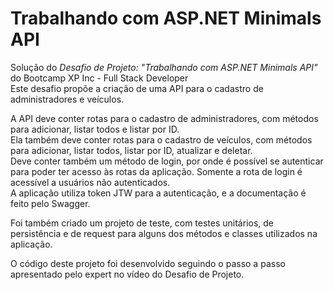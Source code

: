 # Trabalhando com ASP.NET Minimals API

Solução do *Desafio de Projeto: "Trabalhando com ASP.NET Minimals API"* do Bootcamp XP Inc - Full Stack Developer  
Este desafio propõe a criação de uma API para o cadastro de administradores e veículos.

A API deve conter rotas para o cadastro de administradores, com métodos para adicionar, listar todos e listar por ID.  
Ela também deve conter rotas para o cadastro de veículos, com métodos para adicionar, listar todos, listar por ID, atualizar e deletar.  
Deve conter também um método de login, por onde é possível se autenticar para poder ter acesso às rotas da aplicação. Somente a rota de login é acessível a usuários não autenticados.  
A aplicação utiliza token JTW para a autenticação, e a documentação é feito pelo Swagger.

Foi também criado um projeto de teste, com testes unitários, de persistência e de request para alguns dos métodos e classes utilizados na aplicação.

O código deste projeto foi desenvolvido seguindo o passo a passo apresentado pelo expert no vídeo do Desafio de Projeto.